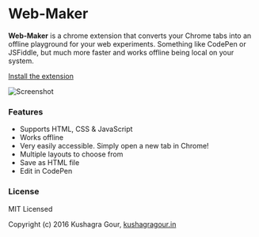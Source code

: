 Web-Maker
======

**Web-Maker** is a chrome extension that converts your Chrome tabs into an offline playground for your web experiments. Something like CodePen or JSFiddle, but much more faster and works offline being local on your system.

[Install the extension](https://chrome.google.com/webstore/detail/web-maker/lkfkkhfhhdkiemehlpkgjeojomhpccnh)

![Screenshot](/screenshots/ss3.png)

### Features

* Supports HTML, CSS & JavaScript
* Works offline
* Very easily accessible. Simply open a new tab in Chrome!
* Multiple layouts to choose from
* Save as HTML file
* Edit in CodePen

### License

MIT Licensed

Copyright (c) 2016 Kushagra Gour, [kushagragour.in](https://kushagragour.in)
